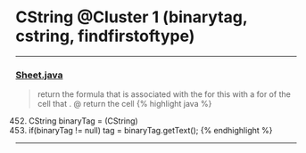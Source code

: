 # CString @Cluster 1 (binarytag, cstring, findfirstoftype)

***

### [Sheet.java](https://searchcode.com/codesearch/view/97394323/)
> return the formula that is associated with the for this with a for of the cell that . @ return the cell 
{% highlight java %}
452. CString binaryTag = (CString)
456. if(binaryTag != null) tag = binaryTag.getText();
{% endhighlight %}

***

